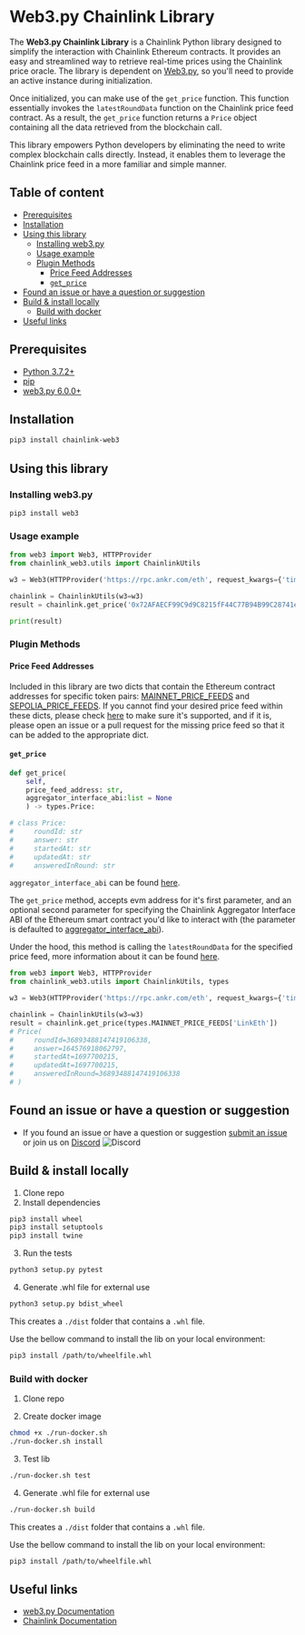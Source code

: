 # Web3.py Chainlink Library

The **Web3.py Chainlink Library** is a Chainlink Python library designed to simplify the interaction with Chainlink Ethereum contracts. It provides an easy and streamlined way to retrieve real-time prices using the Chainlink price oracle. The library is dependent on [Web3.py](https://pypi.org/project/web3), so you'll need to provide an active instance during initialization.

Once initialized, you can make use of the `get_price` function. This function essentially invokes the `latestRoundData` function on the Chainlink price feed contract. As a result, the `get_price` function returns a `Price` object containing all the data retrieved from the blockchain call.

This library empowers Python developers by eliminating the need to write complex blockchain calls directly. Instead, it enables them to leverage the Chainlink price feed in a more familiar and simple manner.

## Table of content

- [Prerequisites](#prerequisites)
- [Installation](#installation)
- [Using this library](#using-this-library)
  - [Installing web3.py](#installing-web3py)
  - [Usage example](#usage-example)
  - [Plugin Methods](#plugin-methods)
    - [Price Feed Addresses](#price-feed-addresses)
    - [`get_price`](#get_price)
- [Found an issue or have a question or suggestion](#found-an-issue-or-have-a-question-or-suggestion)
- [Build & install locally](#build--install-locally)
  - [Build with docker](#build-with-docker)
- [Useful links](#useful-links)


## Prerequisites

- [Python 3.7.2+](https://www.python.org/)
- [pip](https://pip.pypa.io/en/stable/)
- [web3.py 6.0.0+](https://pypi.org/project/web3)

## Installation

```bash
pip3 install chainlink-web3
```

## Using this library

### Installing web3.py

```
pip3 install web3
```

### Usage example

```py
from web3 import Web3, HTTPProvider
from chainlink_web3.utils import ChainlinkUtils

w3 = Web3(HTTPProvider('https://rpc.ankr.com/eth', request_kwargs={'timeout': 180}))

chainlink = ChainlinkUtils(w3=w3)
result = chainlink.get_price('0x72AFAECF99C9d9C8215fF44C77B94B99C28741e8')

print(result)
```

### Plugin Methods

#### Price Feed Addresses

Included in this library are two dicts that contain the Ethereum contract addresses for specific token pairs: [MAINNET_PRICE_FEEDS](https://github.com/kalmiallc/chainlink-web3/blob/master/chainlink_web3/types.py#L12) and [SEPOLIA_PRICE_FEEDS](https://github.com/kalmiallc/chainlink-web3/blob/master/chainlink_web3/types.py#L263). If you cannot find your desired price feed within these dicts, please check [here](https://docs.chain.link/docs/data-feeds/price-feeds/addresses) to make sure it's supported, and if it is, please open an issue or a pull request for the missing price feed so that it can be added to the appropriate dict.

#### `get_price`

```py
def get_price(
    self, 
    price_feed_address: str, 
    aggregator_interface_abi:list = None
    ) -> types.Price:

# class Price:
#     roundId: str
#     answer: str
#     startedAt: str
#     updatedAt: str
#     answeredInRound: str
```

`aggregator_interface_abi` can be found [here](https://github.com/kalmiallc/chainlink-web3/blob/master/chainlink_web3/abis.py).

The `get_price` method, accepts evm address for it's first parameter, and an optional second parameter for specifying the Chainlink Aggregator Interface ABI of the Ethereum smart contract you'd like to interact with (the parameter is defaulted to [aggregator_interface_abi](https://github.com/kalmiallc/chainlink-web3/blob/master/chainlink_web3/abis.py)).

Under the hood, this method is calling the `latestRoundData` for the specified price feed, more information about it can be found [here](https://docs.chain.link/data-feeds/price-feeds/api-reference#latestrounddata).

```py
from web3 import Web3, HTTPProvider
from chainlink_web3.utils import ChainlinkUtils, types

w3 = Web3(HTTPProvider('https://rpc.ankr.com/eth', request_kwargs={'timeout': 180}))

chainlink = ChainlinkUtils(w3=w3)
result = chainlink.get_price(types.MAINNET_PRICE_FEEDS['LinkEth'])
# Price(
#     roundId=36893488147419106338, 
#     answer=164576918062797, 
#     startedAt=1697700215, 
#     updatedAt=1697700215, 
#     answeredInRound=36893488147419106338
# )
```

## Found an issue or have a question or suggestion

- If you found an issue or have a question or suggestion [submit an issue]() or join us on [Discord](https://discord.gg/yjyvFRP)
  ![Discord](https://img.shields.io/discord/593655374469660673.svg?label=Discord&logo=discord)

## Build & install locally

1. Clone repo
2. Install dependencies

```bash
pip3 install wheel
pip3 install setuptools
pip3 install twine
```

3. Run the tests
```bash
python3 setup.py pytest
```

4. Generate .whl file for external use
```bash
python3 setup.py bdist_wheel
```

This creates a `./dist` folder that contains a `.whl` file.

Use the bellow command to install the lib on your local environment:

```bash
pip3 install /path/to/wheelfile.whl
```
### Build with docker

1. Clone repo

2. Create docker image
```bash
chmod +x ./run-docker.sh
./run-docker.sh install
```

3. Test lib
```bash
./run-docker.sh test
```

4. Generate .whl file for external use
```bash
./run-docker.sh build
```

This creates a `./dist` folder that contains a `.whl` file.

Use the bellow command to install the lib on your local environment:

```bash
pip3 install /path/to/wheelfile.whl
```

## Useful links

- [web3.py Documentation](https://web3py.readthedocs.io/en/latest/index.html)
- [Chainlink Documentation](https://docs.chain.link/docs)
